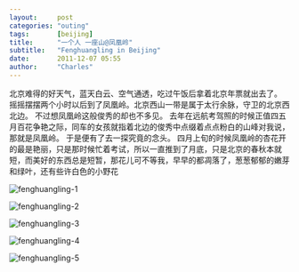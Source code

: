 ```yaml
---
layout:     post
categories: "outing"
tags:       [beijing]
title:      "一个人 一座山@凤凰岭"
subtitle:   "Fenghuangling in Beijing"
date:       2011-12-07 05:55
author:     "Charles"
---
```


北京难得的好天气，蓝天白云、空气通透，吃过午饭后拿着北京年票就出去了。
摇摇摆摆两个小时以后到了凤凰岭。北京西山一带是属于太行余脉，守卫的北京西北边。
不过想凤凰岭这般俊秀的却也不多见。
去年在远航考驾照的时候正值四五月百花争艳之际，同车的女孩就指着北边的俊秀中点缀着点点粉白的山峰对我说，那就是凤凰岭。
于是便有了去一探究竟的念头。
四月上旬的时候凤凰岭的杏花开的最是艳丽，只是那时候忙着考试，所以一直推到了月底，只是北京的春秋本就短，而美好的东西总是短暂，那花儿可不等我，早早的都凋落了，葱葱郁郁的嫩芽和绿叶，还有些许白色的小野花

![fenghuangling-1]({{site.imageurl}}/fenghuangling-1.jpg)

![fenghuangling-2]({{site.imageurl}}/fenghuangling-2.jpg)

![fenghuangling-3]({{site.imageurl}}/fenghuangling-3.jpg)

![fenghuangling-4]({{site.imageurl}}/fenghuangling-4.jpg)

![fenghuangling-5]({{site.imageurl}}/fenghuangling-5.jpg)